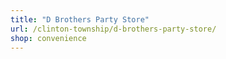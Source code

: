 ```yaml
---
title: "D Brothers Party Store"
url: /clinton-township/d-brothers-party-store/
shop: convenience
---
```

